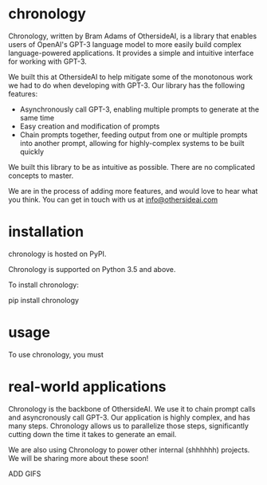 # chronology

Chronology, written by Bram Adams of OthersideAI, is a library that enables users of OpenAI's GPT-3 language model to more easily build complex language-powered applications. It provides a simple and intuitive interface for working with GPT-3.

We built this at OthersideAI to help mitigate some of the monotonous work we had to do when developing with GPT-3. Our library has the following features:

- Asynchronously call GPT-3, enabling multiple prompts to generate at the same time
- Easy creation and modification of prompts
- Chain prompts together, feeding output from one or multiple prompts into another prompt, allowing for highly-complex systems to be built quickly

We built this library to be as intuitive as possible. There are no complicated concepts to master.

We are in the process of adding more features, and would love to hear what you think. You can get in touch with us at info@othersideai.com

# installation

chronology is hosted on PyPI.

Chronology is supported on Python 3.5 and above.

To install chronology:

pip install chronology

# usage

To use chronology, you must

# real-world applications

Chronology is the backbone of OthersideAI. We use it to chain prompt calls and asyncronously call GPT-3. Our application is highly complex, and has many steps. Chronology allows us to parallelize those steps, significantly cutting down the time it takes to generate an email.

We are also using Chronology to power other internal (shhhhhh) projects. We will be sharing more about these soon!

ADD GIFS
